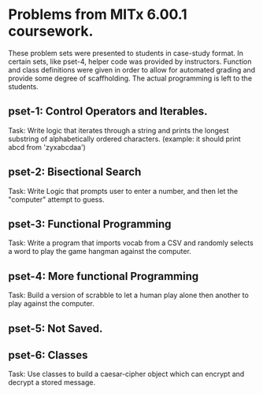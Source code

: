 # Problems from MITx 6.00.1 coursework.

These problem sets were presented to students in case-study format.
In certain sets, like pset-4, helper code was provided by instructors.
Function and class definitions were given in order to allow for automated grading and provide some degree of scaffholding.
The actual programming is left to the students.


## pset-1: Control Operators and Iterables.
Task: Write logic that iterates through a string and prints the longest substring of alphabetically ordered characters. (example: it should print abcd from 'zyxabcdaa')

## pset-2: Bisectional Search
Task: Write Logic that prompts user to enter a number, and then let the "computer" attempt to guess.

## pset-3: Functional Programming
Task: Write a program that imports vocab from a CSV and randomly selects a word to play the game hangman against the computer.

## pset-4: More functional Programming
Task: Build a version of scrabble to let a human play alone then another to play against the computer.

## pset-5: Not Saved.

## pset-6: Classes
Task: Use classes to build a caesar-cipher object which can encrypt and decrypt a stored message.
